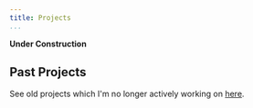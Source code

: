 ```yaml
---
title: Projects
...
```


**Under Construction**


Past Projects
-------------

See old projects which I'm no longer actively working on
[here](old_projects.html).
